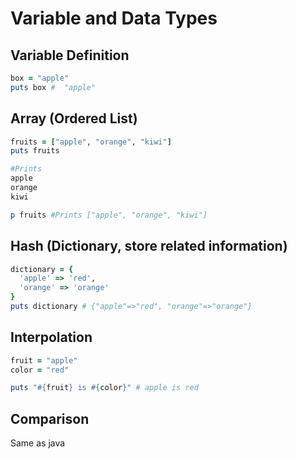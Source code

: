 # Variable and Data Types

## Variable Definition

```ruby
box = "apple"
puts box #  "apple"
```

## Array (Ordered List)

```ruby
fruits = ["apple", "orange", "kiwi"]
puts fruits

#Prints
apple
orange
kiwi

p fruits #Prints ["apple", "orange", "kiwi"]
```

## Hash (Dictionary, store related information)

```Ruby
dictionary = {
  'apple' => 'red',
  'orange' => 'orange'
}
puts dictionary # {"apple"=>"red", "orange"=>"orange"}
```

## Interpolation

```ruby
fruit = "apple"
color = "red"

puts "#{fruit} is #{color}" # apple is red
```

## Comparison

Same as java